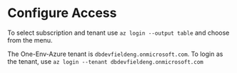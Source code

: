# Configure Access

To select subscription and tenant use `az login --output table` and choose from the menu.

The One-Env-Azure tenant is `dbdevfieldeng.onmicrosoft.com`. To login as the tenant, use `az login --tenant dbdevfieldeng.onmicrosoft.com`